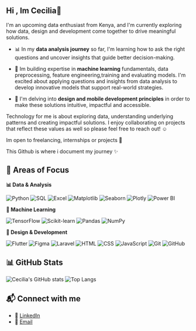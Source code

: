 ## Hi , Im Cecilia👋

I'm an upcoming data enthusiast from Kenya, and I'm currently exploring how data, design and development come together to drive meaningful solutions.

-  📊 In my **data analysis journey** so far, I'm learning how to ask the right questions and uncover insights that guide better decision-making.
  
-  🤖 Im building expertise in **machine learning** fundamentals, data preprocessing, feature engineering,training and evaluating models. I'm excited about applying questions and insights from data analysis to develop innovative models that support real-world strategies.
  
- 📱 I'm delving into **design and mobile development principles** in order to make these solutions intuitive, impactful and accessible.

Technology for me is about exploring data, understanding underlying patterns and creating impactful solutions. I enjoy collaborating on projects that reflect these values as well so please feel free to reach out! ☺️

Im open to freelancing, internships or projects 🚀

This Github is where i document my journey ✨



## 🎯 Areas of Focus
**📊 Data & Analysis**

![Python](https://img.shields.io/badge/Python-3776AB?logo=python&logoColor=white)  ![SQL](https://img.shields.io/badge/SQL-003B57?logo=postgresql&logoColor=white) ![Excel](https://img.shields.io/badge/Excel-217346?logo=microsoft-excel&logoColor=white) ![Matplotlib](https://img.shields.io/badge/Matplotlib-3776AB?logo=plotly&logoColor=white) ![Seaborn](https://img.shields.io/badge/Seaborn-0099CC?logo=python&logoColor=white) ![Plotly](https://img.shields.io/badge/Plotly-3F4F75?logo=plotly&logoColor=white) ![Power BI](https://img.shields.io/badge/Power%20BI-F2C811?logo=powerbi&logoColor=black)  



**🤖 Machine Learning**  

![TensorFlow](https://img.shields.io/badge/TensorFlow-FF6F00?logo=tensorflow&logoColor=white) ![Scikit-learn](https://img.shields.io/badge/Scikit--Learn-F7931E?logo=scikit-learn&logoColor=white) ![Pandas](https://img.shields.io/badge/Pandas-150458?logo=pandas&logoColor=white) ![NumPy](https://img.shields.io/badge/NumPy-013243?logo=numpy&logoColor=white)  

**📱 Design & Development**  

![Flutter](https://img.shields.io/badge/Flutter-02569B?logo=flutter&logoColor=white) ![Figma](https://img.shields.io/badge/Figma-F24E1E?logo=figma&logoColor=white) ![Laravel](https://img.shields.io/badge/Laravel-FF2D20?logo=laravel&logoColor=white) ![HTML](https://img.shields.io/badge/HTML5-E34F26?logo=html5&logoColor=white)  ![CSS](https://img.shields.io/badge/CSS3-1572B6?logo=css3&logoColor=white)  ![JavaScript](https://img.shields.io/badge/JavaScript-F7DF1E?logo=javascript&logoColor=black) ![Git](https://img.shields.io/badge/Git-F05032?logo=git&logoColor=white) ![GitHub](https://img.shields.io/badge/GitHub-181717?logo=github&logoColor=white)  



## 📊 GitHub Stats  

![Cecilia's GitHub stats](https://github-readme-stats.vercel.app/api?username=CcTheresa&show_icons=true&theme=radical) 
![Top Langs](https://github-readme-stats.vercel.app/api/top-langs/?username=CcTheresa&layout=compact&theme=radical)  



## 📬 Connect with me
- 💼 [LinkedIn](www.linkedin.com/in/cecilia-agonga-71915033a)
- 💌 [Email](ceciliaagonga@gmail.com)

